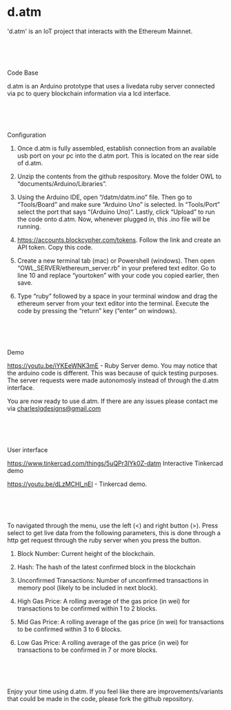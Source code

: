 # d.atm
'd.atm' is an IoT project that interacts with the Ethereum Mainnet.


<br>
<br>
<br>


Code Base

d.atm is an Arduino prototype that uses a livedata ruby server connected via pc to query blockchain information via a lcd interface.   


<br>
<br>
<br>


Configuration

1. Once d.atm is fully assembled, establish connection from an available usb port on your pc into the d.atm port. This is located on the rear side of d.atm. 

 2. Unzip the contents from the github respository. Move the folder OWL to “documents/Arduino/Libraries”.

3. Using the Arduino IDE, open “/datm/datm.ino” file. Then go to “Tools/Board” and make sure “Arduino Uno” is selected. In “Tools/Port” select the port that says “(Arduino Uno)”. Lastly, click “Upload” to run the code onto d.atm. Now, whenever plugged in, this .ino file will be running. 

 4. https://accounts.blockcypher.com/tokens.
Follow the link and create an API token. Copy this code. 

5. Create a new terminal tab (mac) or Powershell (windows). Then open “OWL_SERVER/ethereum_server.rb” in your prefered text editor. Go to line 10 and replace “yourtoken” with your code you copied earlier, then save. 

6. Type “ruby” followed by a space in your terminal window and drag the ethereum server from your text editor into the terminal. Execute the code by pressing the “return” key (“enter” on windows). 


<br>
<br>
<br>


Demo

 https://youtu.be/iYKEeWNK3mE - Ruby Server demo. You may notice that the arduino code is different. This was because of quick testing purposes. The server requests were made autonomosly instead of through the d.atm interface. 

You are now ready to use d.atm. If there are any issues please contact me via charleslgdesigns@gmail.com


<br>
<br>
<br>


User interface

https://www.tinkercad.com/things/5uQPr3lYk0Z-datm Interactive Tinkercad demo

https://youtu.be/dLzMCHl_nEI - Tinkercad demo.


<br>
<br>
<br>


To navigated through the menu, use the left (<) and right button (>). Press select to get live data from the following parameters, this is done through a http get request through the ruby server when you press the button. 


 1. Block Number:
Current height of the blockchain.


 2. Hash:
The hash of the latest confirmed block in the blockchain


3. Unconfirmed Transactions:
Number of unconfirmed transactions in memory pool (likely to be included in next block).


4. High Gas Price:
A rolling average of the gas price (in wei) for transactions to be confirmed within 1 to 2 blocks.


 5. Mid Gas Price:
A rolling average of the gas price (in wei) for transactions to be confirmed within 3 to 6 blocks.


6. Low Gas Price:
A rolling average of the gas price (in wei) for transactions to be confirmed in 7 or more blocks.


<br>
<br>
<br>


Enjoy your time using d.atm. If you feel like there are improvements/variants that could be made in the code, please fork the github repository.
 



